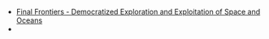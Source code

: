 - [Final Frontiers - Democratized Exploration and Exploitation of Space and Oceans](<Final Frontiers - Democratized Exploration and Exploitation of Space and Oceans.md>)
- 
